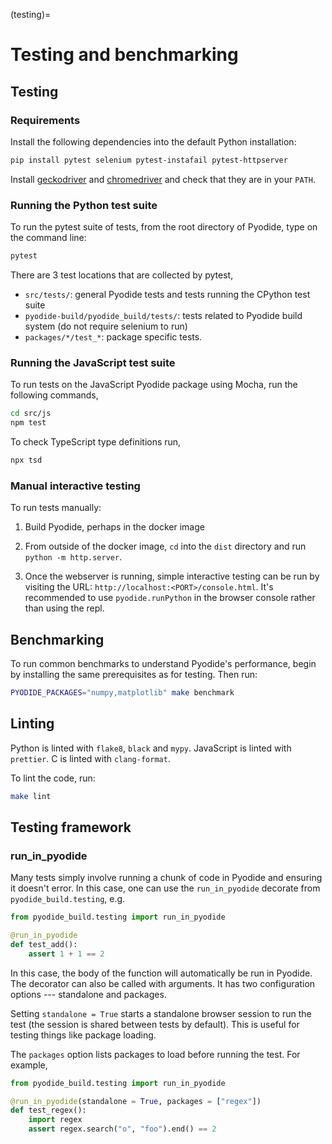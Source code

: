 (testing)=

# Testing and benchmarking

## Testing

### Requirements

Install the following dependencies into the default Python installation:

```bash
pip install pytest selenium pytest-instafail pytest-httpserver
```

Install [geckodriver](https://github.com/mozilla/geckodriver/releases) and
[chromedriver](https://sites.google.com/a/chromium.org/chromedriver/downloads)
and check that they are in your `PATH`.

### Running the Python test suite

To run the pytest suite of tests, from the root directory of Pyodide, type on the command line:

```bash
pytest
```

There are 3 test locations that are collected by pytest,

- `src/tests/`: general Pyodide tests and tests running the CPython test suite
- `pyodide-build/pyodide_build/tests/`: tests related to Pyodide build system
  (do not require selenium to run)
- `packages/*/test_*`: package specific tests.

### Running the JavaScript test suite

To run tests on the JavaScript Pyodide package using Mocha, run the following commands,

```sh
cd src/js
npm test
```

To check TypeScript type definitions run,

```sh
npx tsd
```

### Manual interactive testing

To run tests manually:

1. Build Pyodide, perhaps in the docker image

2. From outside of the docker image, `cd` into the `dist` directory and run
   `python -m http.server`.

3. Once the webserver is running, simple interactive testing can be run by
   visiting the URL: `http://localhost:<PORT>/console.html`. It's recommended to
   use `pyodide.runPython` in the browser console rather than using the repl.

## Benchmarking

To run common benchmarks to understand Pyodide's performance, begin by
installing the same prerequisites as for testing. Then run:

```bash
PYODIDE_PACKAGES="numpy,matplotlib" make benchmark
```

## Linting

Python is linted with `flake8`, `black` and `mypy`.
JavaScript is linted with `prettier`.
C is linted with `clang-format`.

To lint the code, run:

```bash
make lint
```

## Testing framework

### run_in_pyodide

Many tests simply involve running a chunk of code in Pyodide and ensuring it
doesn't error. In this case, one can use the `run_in_pyodide` decorate from
`pyodide_build.testing`, e.g.

```python
from pyodide_build.testing import run_in_pyodide

@run_in_pyodide
def test_add():
    assert 1 + 1 == 2
```

In this case, the body of the function will automatically be run in Pyodide.
The decorator can also be called with arguments. It has two configuration
options --- standalone and packages.

Setting `standalone = True` starts a standalone browser session to run the test
(the session is shared between tests by default). This is useful for testing
things like package loading.

The `packages` option lists packages to load before running the test. For
example,

```python
from pyodide_build.testing import run_in_pyodide

@run_in_pyodide(standalone = True, packages = ["regex"])
def test_regex():
    import regex
    assert regex.search("o", "foo").end() == 2
```
